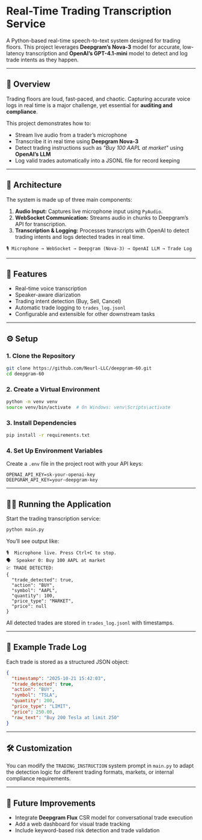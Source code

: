 # Real-Time Trading Transcription Service

A Python-based real-time speech-to-text system designed for trading floors.
This project leverages **Deepgram’s Nova-3** model for accurate, low-latency transcription and **OpenAI’s GPT-4.1-mini** model to detect and log trade intents as they happen.

---

## 🚀 Overview

Trading floors are loud, fast-paced, and chaotic. Capturing accurate voice logs in real time is a major challenge, yet essential for **auditing and compliance**.

This project demonstrates how to:

* Stream live audio from a trader’s microphone
* Transcribe it in real time using **Deepgram Nova-3**
* Detect trading instructions such as *"Buy 100 AAPL at market"* using **OpenAI’s LLM**
* Log valid trades automatically into a JSONL file for record keeping

---

## 🧠 Architecture

The system is made up of three main components:

1. **Audio Input:** Captures live microphone input using `PyAudio`.
2. **WebSocket Communication:** Streams audio in chunks to Deepgram’s API for transcription.
3. **Transcription & Logging:** Processes transcripts with OpenAI to detect trading intents and logs detected trades in real time.

```
🎙️ Microphone → WebSocket → Deepgram (Nova-3) → OpenAI LLM → Trade Log
```

---

## 🧩 Features

* Real-time voice transcription
* Speaker-aware diarization
* Trading intent detection (Buy, Sell, Cancel)
* Automatic trade logging to `trades_log.jsonl`
* Configurable and extensible for other downstream tasks

---

## ⚙️ Setup

### 1. Clone the Repository

```bash
git clone https://github.com/Neurl-LLC/deepgram-60.git
cd deepgram-60
```

### 2. Create a Virtual Environment

```bash
python -m venv venv
source venv/bin/activate  # On Windows: venv\Scripts\activate
```

### 3. Install Dependencies

```bash
pip install -r requirements.txt
```

### 4. Set Up Environment Variables

Create a `.env` file in the project root with your API keys:

```
OPENAI_API_KEY=sk-your-openai-key
DEEPGRAM_API_KEY=your-deepgram-key
```

---

## 🧑‍💻 Running the Application

Start the trading transcription service:

```bash
python main.py
```

You’ll see output like:

```
🎙️  Microphone live. Press Ctrl+C to stop.
🗣️  Speaker 0: Buy 100 AAPL at market
💹 TRADE DETECTED:
{
  "trade_detected": true,
  "action": "BUY",
  "symbol": "AAPL",
  "quantity": 100,
  "price_type": "MARKET",
  "price": null
}
```

All detected trades are stored in `trades_log.jsonl` with timestamps.

---

## 🧾 Example Trade Log

Each trade is stored as a structured JSON object:

```json
{
  "timestamp": "2025-10-21 15:42:03",
  "trade_detected": true,
  "action": "BUY",
  "symbol": "TSLA",
  "quantity": 200,
  "price_type": "LIMIT",
  "price": 250.00,
  "raw_text": "Buy 200 Tesla at limit 250"
}
```

---

## 🛠️ Customization

You can modify the `TRADING_INSTRUCTION` system prompt in `main.py` to adapt the detection logic for different trading formats, markets, or internal compliance requirements.

---

## 🧩 Future Improvements

* Integrate **Deepgram Flux** CSR model for conversational trade execution
* Add a web dashboard for visual trade tracking
* Include keyword-based risk detection and trade validation


